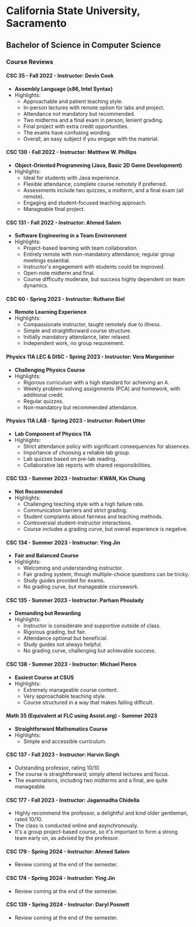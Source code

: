 # California State University, Sacramento
## Bachelor of Science in Computer Science

### Course Reviews

#### CSC 35 - Fall 2022 - Instructor: Devin Cook
- **Assembly Language (x86, Intel Syntax)**
- Highlights: 
  - Approachable and patient teaching style.
  - In-person lectures with remote option for labs and project.
  - Attendance not mandatory but recommended.
  - Two midterms and a final exam in person, lenient grading.
  - Final project with extra credit opportunities.
  - The exams have confusing wording.
  - Overall, an easy subject if you engage with the material.


#### CSC 130 - Fall 2022 - Instructor: Matthew W. Phillips
- **Object-Oriented Programming (Java, Basic 2D Game Development)**
- Highlights:
  - Ideal for students with Java experience.
  - Flexible attendance; complete course remotely if preferred.
  - Assessments include two quizzes, a midterm, and a final exam (all remote).
  - Engaging and student-focused teaching approach.
  - Manageable final project.


#### CSC 131 - Fall 2022 - Instructor: Ahmed Salem
- **Software Engineering in a Team Environment**
- Highlights:
  - Project-based learning with team collaboration.
  - Entirely remote with non-mandatory attendance; regular group meetings essential.
  - Instructor's engagement with students could be improved.
  - Open-note midterm and final.
  - Course difficulty moderate, but success highly dependent on team dynamics.


#### CSC 60 - Spring 2023 - Instructor: Ruthann Biel
- **Remote Learning Experience**
- Highlights:
  - Compassionate instructor, taught remotely due to illness.
  - Simple and straightforward course structure.
  - Initially mandatory attendance, later relaxed.
  - Independent work, no group requirement.


#### Physics 11A LEC & DISC - Spring 2023 - Instructor: Vera Margoniner
- **Challenging Physics Course**
- Highlights:
  - Rigorous curriculum with a high standard for achieving an A.
  - Weekly problem-solving assignments (PCA) and homework, with additional credit.
  - Regular quizzes.
  - Non-mandatory but recommended attendance.


#### Physics 11A LAB - Spring 2023 - Instructor: Robert Utter
- **Lab Component of Physics 11A**
- Highlights:
  - Strict attendance policy with significant consequences for absences.
  - Importance of choosing a reliable lab group.
  - Lab quizzes based on pre-lab reading.
  - Collaborative lab reports with shared responsibilities.


#### CSC 133 - Summer 2023 - Instructor: KWAN, Kin Chung
- **Not Recommended**
- Highlights:
  - Challenging teaching style with a high failure rate.
  - Communication barriers and strict grading.
  - Student complaints about fairness and teaching methods.
  - Controversial student-instructor interactions.
  - Course includes a grading curve, but overall experience is negative.


#### CSC 134 - Summer 2023 - Instructor: Ying Jin
- **Fair and Balanced Course**
- Highlights:
  - Welcoming and understanding instructor.
  - Fair grading system, though multiple-choice questions can be tricky.
  - Study guides provided for exams.
  - No grading curve, but manageable coursework.


#### CSC 135 - Summer 2023 - Instructor: Parham Phoulady
- **Demanding but Rewarding**
- Highlights:
  - Instructor is considerate and supportive outside of class.
  - Rigorous grading, but fair.
  - Attendance optional but beneficial.
  - Study guides not always helpful.
  - No grading curve, challenging but achievable success.


#### CSC 138 - Summer 2023 - Instructor: Michael Pierce
- **Easiest Course at CSUS**
- Highlights:
  - Extremely manageable course content.
  - Very approachable teaching style.
  - Course structured in a way that makes failing difficult.


#### Math 35 (Equivalent at FLC using Assist.org) - Summer 2023
- **Straightforward Mathematics Course**
- Highlights:
  - Simple and accessible curriculum.


#### CSC 137 - Fall 2023 - Instructor: Harvin Singh
- Outstanding professor, rating 10/10
- The course is straightforward; simply attend lectures and focus.
- The examinations, including two midterms and a final, are quite manageable.


#### CSC 177 - Fall 2023 - Instructor: Jagannadha Chidella
- Highly recommend the professor, a delightful and kind older gentleman, rated 10/10.
- The class is conducted online and asynchronously.
- It's a group project-based course, so it's important to form a strong team early on, as advised by the professor.


#### CSC 179 - Spring 2024 - Instructor: Ahmed Salem
- Review coming at the end of the semester.


#### CSC 174 - Spring 2024 - Instructor: Ying Jin
- Review coming at the end of the semester.


#### CSC 139 - Spring 2024 - Instructor: Daryl Posnett
- Review coming at the end of the semester.
